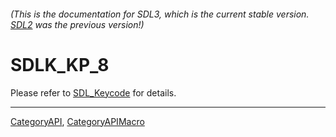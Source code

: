 ###### (This is the documentation for SDL3, which is the current stable version. [SDL2](https://wiki.libsdl.org/SDL2/) was the previous version!)
# SDLK_KP_8

Please refer to [SDL_Keycode](SDL_Keycode) for details.

----
[CategoryAPI](CategoryAPI), [CategoryAPIMacro](CategoryAPIMacro)

